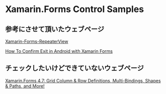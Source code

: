 # Xamarin.Forms Control Samples

## 参考にさせて頂いたウェブページ

[Xamarin-Forms-RepeaterView](https://github.com/HoussemDellai/Xamarin-Forms-RepeaterView)

[How To Confirm Exit in Android with Xamarin Forms](https://www.dylanberry.com/2020/02/20/how-to-confirm-exit-in-android-with-xamarin-forms/)

## チェックしたいけどできていないウェブページ

[Xamarin.Forms 4.7: Grid Column & Row Definitions, Multi-Bindings, Shapes & Paths, and More!](https://devblogs.microsoft.com/xamarin/xamarin-forms-4-7/)


